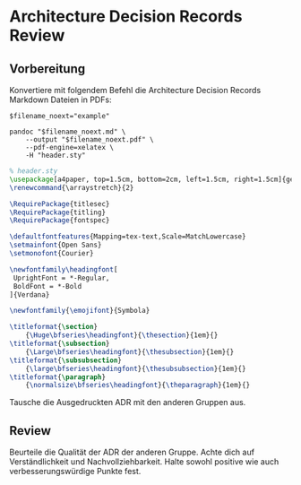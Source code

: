# Architecture Decision Records Review

## Vorbereitung

Konvertiere mit folgendem Befehl die Architecture Decision Records Markdown Dateien in PDFs:

```shell
$filename_noext="example"

pandoc "$filename_noext.md" \
    --output "$filename_noext.pdf" \
    --pdf-engine=xelatex \
    -H "header.sty"
```

```latex
% header.sty
\usepackage[a4paper, top=1.5cm, bottom=2cm, left=1.5cm, right=1.5cm]{geometry}
\renewcommand{\arraystretch}{2}

\RequirePackage{titlesec}
\RequirePackage{titling}
\RequirePackage{fontspec}

\defaultfontfeatures{Mapping=tex-text,Scale=MatchLowercase}
\setmainfont{Open Sans}
\setmonofont{Courier}

\newfontfamily\headingfont[
 UprightFont = *-Regular,
 BoldFont = *-Bold
]{Verdana}

\newfontfamily{\emojifont}{Symbola}

\titleformat{\section}
    {\Huge\bfseries\headingfont}{\thesection}{1em}{}
\titleformat{\subsection}
    {\Large\bfseries\headingfont}{\thesubsection}{1em}{}
\titleformat{\subsubsection}
    {\large\bfseries\headingfont}{\thesubsubsection}{1em}{}
\titleformat{\paragraph}
    {\normalsize\bfseries\headingfont}{\theparagraph}{1em}{}
```

Tausche die Ausgedruckten ADR mit den anderen Gruppen aus.

## Review

Beurteile die Qualität der ADR der anderen Gruppe. Achte dich auf Verständlichkeit und Nachvollziehbarkeit.
Halte sowohl positive wie auch verbesserungswürdige Punkte fest.
